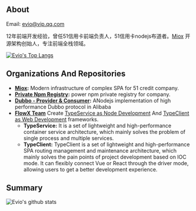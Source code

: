 ## About

Email: evio@vip.qq.com

12年前端开发经验，曾任51信用卡前端负责人，51信用卡nodejs布道者。[Miox](https://github.com/51nb/miox) 开源架构创始人，专注前端全栈领域。

[![Evio's Top Langs](https://github-readme-stats.vercel.app/api/top-langs/?username=cevio&layout=compact)](https://github.com/anuraghazra/github-readme-stats)

## Organizations And Repositories

- **[Miox](https://github.com/51nb/miox):** Modern infrastructure of complex SPA for 51 credit company.
- **[Private Npm Registry](https://github.com/flowxjs/npm):** power npm private registry for company.
- **[Dubbo - Provider & Consumer](https://github.com/cevio/dubbo.ts):** ANodejs implementation of high performance Dubbo protocol in Alibaba
- **[FlowX Team](https://github.com/flowxjs)** Create [TypeService as Node Development](https://github.com/flowxjs/TypeService) And [TypeClient as Web Development](https://github.com/flowxjs/TypeClient) frameworks.
  - **TypeService:** It is a set of lightweight and high-performance container service architecture, which mainly solves the problem of single process and multiple services.
  - **TypeClient:** TypeClient is a set of lightweight and high-performance SPA routing management and maintenance architecture, which mainly solves the pain points of project development based on IOC mode. It can flexibly connect Vue or React through the driver mode, allowing users to get a better development experience.

## Summary

![Evio's github stats](https://github-readme-stats.vercel.app/api?username=cevio&show_icons=true&langs_count=8&layout=compact)
<!--![Evio's wakatime stats](https://github-readme-stats.vercel.app/api/wakatime?username=cevio)-->

